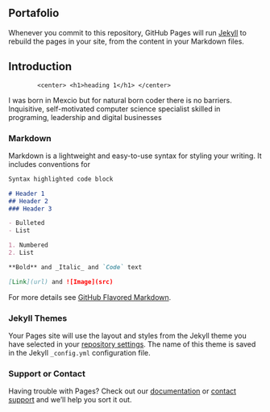 ## Portafolio



Whenever you commit to this repository, GitHub Pages will run [Jekyll](https://jekyllrb.com/) to rebuild the pages in your site, from the content in your Markdown files.

## Introduction
            <center> <h1>heading 1</h1> </center>
I was born in Mexcio but for natural born coder there is no barriers. Inquisitive, self-motivated computer science specialist skilled in programing, leadership and digital businesses

### Markdown

Markdown is a lightweight and easy-to-use syntax for styling your writing. It includes conventions for

```markdown
Syntax highlighted code block

# Header 1
## Header 2
### Header 3

- Bulleted
- List

1. Numbered
2. List

**Bold** and _Italic_ and `Code` text

[Link](url) and ![Image](src)
```

For more details see [GitHub Flavored Markdown](https://guides.github.com/features/mastering-markdown/).

### Jekyll Themes

Your Pages site will use the layout and styles from the Jekyll theme you have selected in your [repository settings](https://github.com/landa125/landa125.github.io/settings). The name of this theme is saved in the Jekyll `_config.yml` configuration file.

### Support or Contact

Having trouble with Pages? Check out our [documentation](https://help.github.com/categories/github-pages-basics/) or [contact support](https://github.com/contact) and we’ll help you sort it out.
